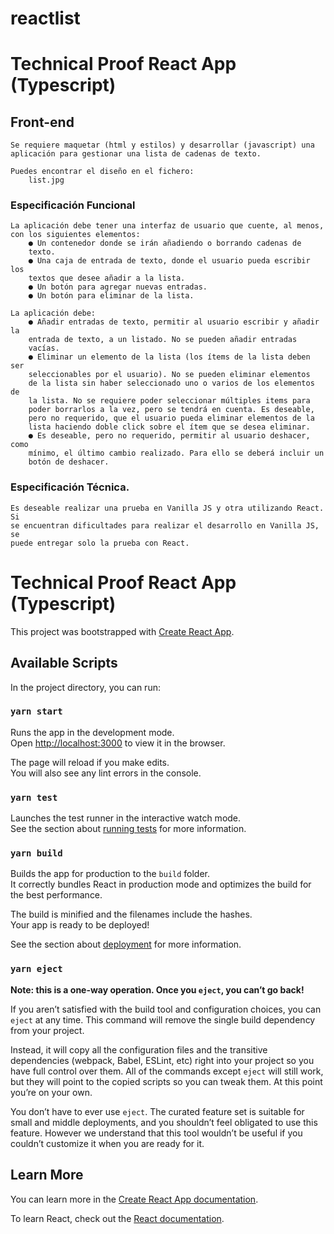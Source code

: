 # reactlist
# Technical Proof React App (Typescript)

## Front-end

	Se requiere maquetar (html y estilos) y desarrollar (javascript) una
	aplicación para gestionar una lista de cadenas de texto.

	Puedes encontrar el diseño en el fichero:
 		list.jpg

### Especificación Funcional

	La aplicación debe tener una interfaz de usuario que cuente, al menos,
	con los siguientes elementos:
		● Un contenedor donde se irán añadiendo o borrando cadenas de
		texto.
		● Una caja de entrada de texto, donde el usuario pueda escribir los
		textos que desee añadir a la lista.
		● Un botón para agregar nuevas entradas.
		● Un botón para eliminar de la lista.

	La aplicación debe:
		● Añadir entradas de texto, permitir al usuario escribir y añadir la
		entrada de texto, a un listado. No se pueden añadir entradas
		vacías.
		● Eliminar un elemento de la lista (los ítems de la lista deben ser
		seleccionables por el usuario). No se pueden eliminar elementos
		de la lista sin haber seleccionado uno o varios de los elementos de
		la lista. No se requiere poder seleccionar múltiples items para
		poder borrarlos a la vez, pero se tendrá en cuenta. Es deseable,
		pero no requerido, que el usuario pueda eliminar elementos de la
		lista haciendo doble click sobre el ítem que se desea eliminar.
		● Es deseable, pero no requerido, permitir al usuario deshacer, como
		mínimo, el último cambio realizado. Para ello se deberá incluir un
		botón de deshacer.

### Especificación Técnica.

	Es deseable realizar una prueba en Vanilla JS y otra utilizando React. Si
	se encuentran dificultades para realizar el desarrollo en Vanilla JS, se
	puede entregar solo la prueba con React.


# Technical Proof React App (Typescript)

This project was bootstrapped with [Create React App](https://github.com/facebook/create-react-app).

## Available Scripts

In the project directory, you can run:

### `yarn start`

Runs the app in the development mode.\
Open [http://localhost:3000](http://localhost:3000) to view it in the browser.

The page will reload if you make edits.\
You will also see any lint errors in the console.

### `yarn test`

Launches the test runner in the interactive watch mode.\
See the section about [running tests](https://facebook.github.io/create-react-app/docs/running-tests) for more information.

### `yarn build`

Builds the app for production to the `build` folder.\
It correctly bundles React in production mode and optimizes the build for the best performance.

The build is minified and the filenames include the hashes.\
Your app is ready to be deployed!

See the section about [deployment](https://facebook.github.io/create-react-app/docs/deployment) for more information.

### `yarn eject`

**Note: this is a one-way operation. Once you `eject`, you can’t go back!**

If you aren’t satisfied with the build tool and configuration choices, you can `eject` at any time. This command will remove the single build dependency from your project.

Instead, it will copy all the configuration files and the transitive dependencies (webpack, Babel, ESLint, etc) right into your project so you have full control over them. All of the commands except `eject` will still work, but they will point to the copied scripts so you can tweak them. At this point you’re on your own.

You don’t have to ever use `eject`. The curated feature set is suitable for small and middle deployments, and you shouldn’t feel obligated to use this feature. However we understand that this tool wouldn’t be useful if you couldn’t customize it when you are ready for it.

## Learn More

You can learn more in the [Create React App documentation](https://facebook.github.io/create-react-app/docs/getting-started).

To learn React, check out the [React documentation](https://reactjs.org/).
